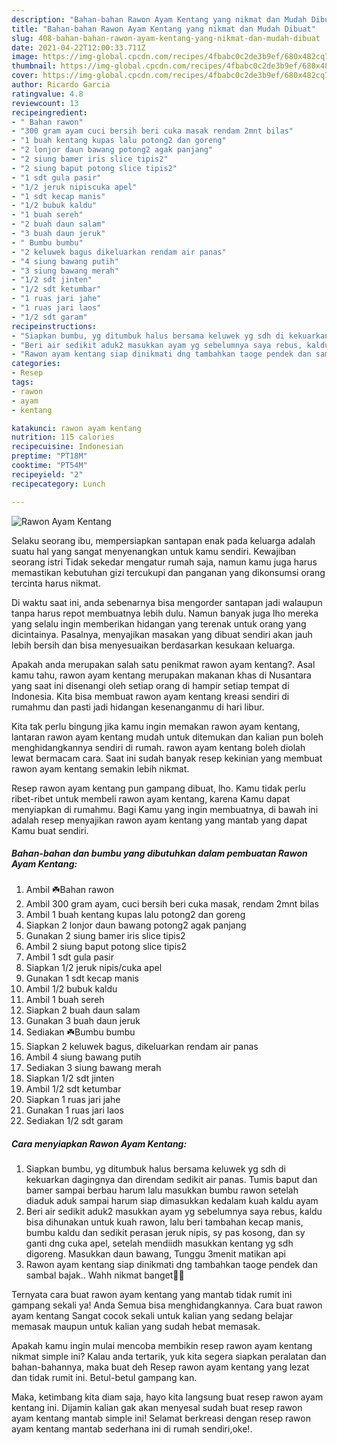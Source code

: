 ```yaml
---
description: "Bahan-bahan Rawon Ayam Kentang yang nikmat dan Mudah Dibuat"
title: "Bahan-bahan Rawon Ayam Kentang yang nikmat dan Mudah Dibuat"
slug: 408-bahan-bahan-rawon-ayam-kentang-yang-nikmat-dan-mudah-dibuat
date: 2021-04-22T12:00:33.711Z
image: https://img-global.cpcdn.com/recipes/4fbabc0c2de3b9ef/680x482cq70/rawon-ayam-kentang-foto-resep-utama.jpg
thumbnail: https://img-global.cpcdn.com/recipes/4fbabc0c2de3b9ef/680x482cq70/rawon-ayam-kentang-foto-resep-utama.jpg
cover: https://img-global.cpcdn.com/recipes/4fbabc0c2de3b9ef/680x482cq70/rawon-ayam-kentang-foto-resep-utama.jpg
author: Ricardo Garcia
ratingvalue: 4.8
reviewcount: 13
recipeingredient:
- " Bahan rawon"
- "300 gram ayam cuci bersih beri cuka masak rendam 2mnt bilas"
- "1 buah kentang kupas lalu potong2 dan goreng"
- "2 lonjor daun bawang potong2 agak panjang"
- "2 siung bamer iris slice tipis2"
- "2 siung baput potong slice tipis2"
- "1 sdt gula pasir"
- "1/2 jeruk nipiscuka apel"
- "1 sdt kecap manis"
- "1/2 bubuk kaldu"
- "1 buah sereh"
- "2 buah daun salam"
- "3 buah daun jeruk"
- " Bumbu bumbu"
- "2 keluwek bagus dikeluarkan rendam air panas"
- "4 siung bawang putih"
- "3 siung bawang merah"
- "1/2 sdt jinten"
- "1/2 sdt ketumbar"
- "1 ruas jari jahe"
- "1 ruas jari laos"
- "1/2 sdt garam"
recipeinstructions:
- "Siapkan bumbu, yg ditumbuk halus bersama keluwek yg sdh di kekuarkan dagingnya dan direndam sedikit air panas. Tumis baput dan bamer sampai berbau harum lalu masukkan bumbu rawon setelah diaduk aduk sampai harum siap dimasukkan kedalam kuah kaldu ayam"
- "Beri air sedikit aduk2 masukkan ayam yg sebelumnya saya rebus, kaldu bisa dihunakan untuk kuah rawon, lalu beri tambahan kecap manis, bumbu kaldu dan sedikit perasan jeruk nipis, sy pas kosong, dan sy ganti dng cuka apel, setelah mendiidh masukkan kentang yg sdh digoreng. Masukkan daun bawang, Tunggu 3menit matikan api"
- "Rawon ayam kentang siap dinikmati dng tambahkan taoge pendek dan sambal bajak.. Wahh nikmat banget💞😍"
categories:
- Resep
tags:
- rawon
- ayam
- kentang

katakunci: rawon ayam kentang 
nutrition: 115 calories
recipecuisine: Indonesian
preptime: "PT18M"
cooktime: "PT54M"
recipeyield: "2"
recipecategory: Lunch

---
```



![Rawon Ayam Kentang](https://img-global.cpcdn.com/recipes/4fbabc0c2de3b9ef/680x482cq70/rawon-ayam-kentang-foto-resep-utama.jpg)

Selaku seorang ibu, mempersiapkan santapan enak pada keluarga adalah suatu hal yang sangat menyenangkan untuk kamu sendiri. Kewajiban seorang istri Tidak sekedar mengatur rumah saja, namun kamu juga harus memastikan kebutuhan gizi tercukupi dan panganan yang dikonsumsi orang tercinta harus nikmat.

Di waktu  saat ini, anda sebenarnya bisa mengorder santapan jadi walaupun tanpa harus repot membuatnya lebih dulu. Namun banyak juga lho mereka yang selalu ingin memberikan hidangan yang terenak untuk orang yang dicintainya. Pasalnya, menyajikan masakan yang dibuat sendiri akan jauh lebih bersih dan bisa menyesuaikan berdasarkan kesukaan keluarga. 



Apakah anda merupakan salah satu penikmat rawon ayam kentang?. Asal kamu tahu, rawon ayam kentang merupakan makanan khas di Nusantara yang saat ini disenangi oleh setiap orang di hampir setiap tempat di Indonesia. Kita bisa membuat rawon ayam kentang kreasi sendiri di rumahmu dan pasti jadi hidangan kesenanganmu di hari libur.

Kita tak perlu bingung jika kamu ingin memakan rawon ayam kentang, lantaran rawon ayam kentang mudah untuk ditemukan dan kalian pun boleh menghidangkannya sendiri di rumah. rawon ayam kentang boleh diolah lewat bermacam cara. Saat ini sudah banyak resep kekinian yang membuat rawon ayam kentang semakin lebih nikmat.

Resep rawon ayam kentang pun gampang dibuat, lho. Kamu tidak perlu ribet-ribet untuk membeli rawon ayam kentang, karena Kamu dapat menyiapkan di rumahmu. Bagi Kamu yang ingin membuatnya, di bawah ini adalah resep menyajikan rawon ayam kentang yang mantab yang dapat Kamu buat sendiri.

<!--inarticleads1-->

##### Bahan-bahan dan bumbu yang dibutuhkan dalam pembuatan Rawon Ayam Kentang:

1. Ambil  ☘️Bahan rawon
1. Ambil 300 gram ayam, cuci bersih beri cuka masak, rendam 2mnt bilas
1. Ambil 1 buah kentang kupas lalu potong2 dan goreng
1. Siapkan 2 lonjor daun bawang potong2 agak panjang
1. Gunakan 2 siung bamer iris slice tipis2
1. Ambil 2 siung baput potong slice tipis2
1. Ambil 1 sdt gula pasir
1. Siapkan 1/2 jeruk nipis/cuka apel
1. Gunakan 1 sdt kecap manis
1. Ambil 1/2 bubuk kaldu
1. Ambil 1 buah sereh
1. Siapkan 2 buah daun salam
1. Gunakan 3 buah daun jeruk
1. Sediakan  ☘️Bumbu bumbu
1. Siapkan 2 keluwek bagus, dikeluarkan rendam air panas
1. Ambil 4 siung bawang putih
1. Sediakan 3 siung bawang merah
1. Siapkan 1/2 sdt jinten
1. Ambil 1/2 sdt ketumbar
1. Siapkan 1 ruas jari jahe
1. Gunakan 1 ruas jari laos
1. Sediakan 1/2 sdt garam




<!--inarticleads2-->

##### Cara menyiapkan Rawon Ayam Kentang:

1. Siapkan bumbu, yg ditumbuk halus bersama keluwek yg sdh di kekuarkan dagingnya dan direndam sedikit air panas. Tumis baput dan bamer sampai berbau harum lalu masukkan bumbu rawon setelah diaduk aduk sampai harum siap dimasukkan kedalam kuah kaldu ayam
1. Beri air sedikit aduk2 masukkan ayam yg sebelumnya saya rebus, kaldu bisa dihunakan untuk kuah rawon, lalu beri tambahan kecap manis, bumbu kaldu dan sedikit perasan jeruk nipis, sy pas kosong, dan sy ganti dng cuka apel, setelah mendiidh masukkan kentang yg sdh digoreng. Masukkan daun bawang, Tunggu 3menit matikan api
1. Rawon ayam kentang siap dinikmati dng tambahkan taoge pendek dan sambal bajak.. Wahh nikmat banget💞😍




Ternyata cara buat rawon ayam kentang yang mantab tidak rumit ini gampang sekali ya! Anda Semua bisa menghidangkannya. Cara buat rawon ayam kentang Sangat cocok sekali untuk kalian yang sedang belajar memasak maupun untuk kalian yang sudah hebat memasak.

Apakah kamu ingin mulai mencoba membikin resep rawon ayam kentang nikmat simple ini? Kalau anda tertarik, yuk kita segera siapkan peralatan dan bahan-bahannya, maka buat deh Resep rawon ayam kentang yang lezat dan tidak rumit ini. Betul-betul gampang kan. 

Maka, ketimbang kita diam saja, hayo kita langsung buat resep rawon ayam kentang ini. Dijamin kalian gak akan menyesal sudah buat resep rawon ayam kentang mantab simple ini! Selamat berkreasi dengan resep rawon ayam kentang mantab sederhana ini di rumah sendiri,oke!.

